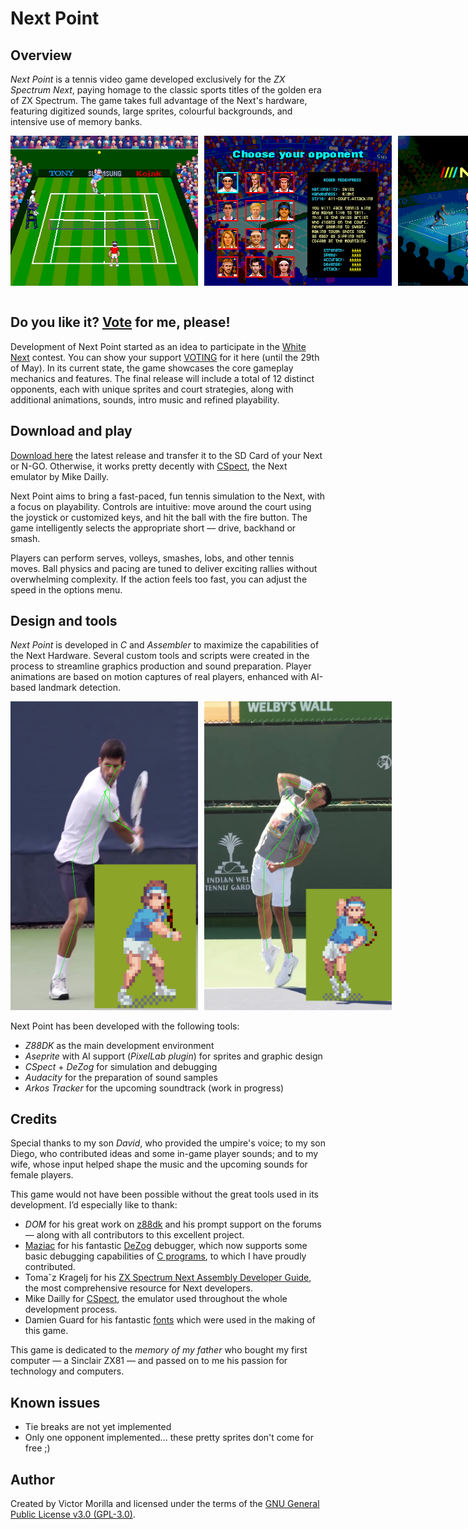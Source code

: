 # Next Point

## Overview

*Next Point* is a tennis video game developed exclusively for the *ZX Spectrum Next*, paying homage to the classic sports titles of the golden era of ZX Spectrum. The game takes full advantage of the Next's hardware, featuring digitized sounds, large sprites, colourful backgrounds, and intensive use of memory banks.

<div style="display: flex; gap: 10px;">
  <img src="docs/grass.png" alt="Court" width="300"/>
  <img src="docs/opponents.png" alt="Opponents" width="300"/>
  <img src="docs/menu-intro.png" alt="Intro menu" width="300"/>
</div>
<br/>

## Do you like it? [Vote](https://www.specnext.com/white-next-contest/) for me, please!

Development of Next Point started as an idea to participate in the [White Next](https://www.specnext.com/contest-time/) contest. You can show your support [VOTING](https://www.specnext.com/white-next-contest/) for it here (until the 29th of May). In its current state, the game showcases the core gameplay mechanics and features. The final release will include a total of 12 distinct opponents, each with unique sprites and court strategies, along with additional animations, sounds, intro music and refined playability.
## Download and play

[Download here](releases/next-point-1.0.1.nex) the latest release and transfer it to the SD Card of your Next or N-GO. Otherwise, it works pretty decently with [CSpect](https://mdf200.itch.io/cspect), the Next emulator by Mike Dailly.

Next Point aims to bring a fast-paced, fun tennis simulation to the Next, with a focus on playability. Controls are intuitive: move around the court using the joystick or customized keys, and hit the ball with the fire button. The game intelligently selects the appropriate short — drive, backhand or smash.

Players can perform serves, volleys, smashes, lobs, and other tennis moves. Ball physics and pacing are tuned to deliver exciting rallies without overwhelming complexity. If the action feels too fast, you can adjust the speed in the options menu. 

## Design and tools 
*Next Point* is developed in *C* and *Assembler* to maximize the capabilities of the Next Hardware. Several custom tools and scripts were created in the process to streamline graphics production and sound preparation. Player animations are based on motion captures of real players, enhanced with AI-based landmark detection.

<div style="display: flex; gap: 10px;">
  <img src="docs/backhand.png" alt="Backhand" width="300"/>
  <img src="docs/service.png" alt="Service" width="300"/>
</div>
<br/>
Next Point has been developed with the following tools:

- *Z88DK* as the main development environment
- *Aseprite* with AI support (*PixelLab plugin*) for sprites and graphic design
- *CSpect* + *DeZog* for simulation and debugging 
- *Audacity* for the preparation of sound samples
- *Arkos Tracker* for the upcoming soundtrack (work in progress)

## Credits
Special thanks to my son *David*, who provided the umpire's voice; to my son Diego, who contributed ideas and some in-game player sounds; and to my wife, whose input helped shape the music and the upcoming sounds for female players.

This game would not have been possible without the great tools used in its development. I’d especially like to thank:
- *DOM* for his great work on [z88dk](https://github.com/z88dk/z88dk/wiki) and his prompt support on the forums — along with all contributors to this excellent project.
- [Maziac](https://github.com/maziac) for his fantastic [DeZog](https://github.com/maziac/DeZog) debugger, which now supports some basic debugging capabilities of [C programs](https://github.com/maziac/DeZog/releases/tag/v3.6.0), to which I have proudly contributed.
- Tomaˇz Kragelj for his [ZX Spectrum Next Assembly Developer Guide](https://github.com/tomaz/zx-next-dev-guide), the most comprehensive resource for Next developers.
- Mike Dailly for [CSpect](https://mdf200.itch.io/cspect), the emulator used throughout the whole development process.
- Damien Guard for his fantastic [fonts](https://damieng.com/typography/) which were used in the making of this game.

This game is dedicated to the *memory of my father* who bought my first computer — a Sinclair ZX81 — and passed on to me his passion for technology and computers.

## Known issues
- Tie breaks are not yet implemented
- Only one opponent implemented... these pretty sprites don't come for free ;)

## Author
Created by Victor Morilla and licensed under the terms of the [GNU General Public License v3.0 (GPL-3.0)](LICENSE).